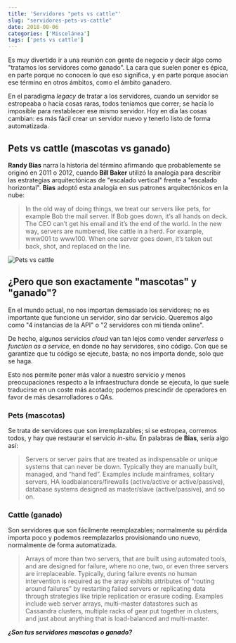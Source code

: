 ```yaml
---
title: 'Servidores "pets vs cattle"'
slug: "servidores-pets-vs-cattle"
date: 2018-08-06
categories: ['Miscelánea']
tags: ['pets vs cattle']
---
```


Es muy divertido ir a una reunión con gente de negocio y decir algo como "tratamos los servidores como ganado". La cara que suelen poner es épica, en parte porque no conocen lo que eso significa, y en parte porque asocian ese término en otros ámbitos, como el ámbito ganadero.<!--more-->

En el paradigma *legacy* de tratar a los servidores, cuando un servidor se estropeaba o hacía cosas raras, todos teníamos que correr; se hacía lo imposible para restablecer ese mismo servidor. Hoy en día las cosas cambian: es más fácil crear un servidor nuevo y tenerlo listo de forma automatizada.

## Pets vs cattle (mascotas vs ganado)

**Randy Bias** narra la historia del término afirmando que probablemente se originó en 2011 o 2012, cuando **Bill Baker** utilizó la analogía para describir las estrategias arquitectónicas de "escalado vertical" frente a "escalado horizontal". **Bias** adoptó esta analogía en sus patrones arquitectónicos en la nube:

> In the old way of doing things, we treat our servers like pets, for example Bob the mail server. If Bob goes down, it’s all hands on deck. The CEO can’t get his email and it’s the end of the world. In the new way, servers are numbered, like cattle in a herd. For example, www001 to www100. When one server goes down, it’s taken out back, shot, and replaced on the line.

![Pets vs cattle](/images/pets_vs_cattle.jpg)

## ¿Pero que son exactamente "mascotas" y "ganado"?

En el mundo actual, no nos importan demasiado los servidores; no es importante que funcione un servidor, sino dar servicio. Queremos algo como "4 instancias de la API" o "2 servidores con mi tienda online".

De hecho, algunos servicios *cloud* van tan lejos como vender *serverless* o *function as a service*, en donde no hay servidores, sino código. Con que se garantize que tu código se ejecute, basta; no nos importa donde, solo que se haga.

Esto nos permite poner más valor a nuestro servicio y menos preocupaciones respecto a la infraestructura donde se ejecuta, lo que suele traducirse en un coste más acotado; podemos prescindir de operadores en favor de más desarrolladores o QAs.

### Pets (mascotas)

Se trata de servidores que son irremplazables; si se estropea, corremos todos, y hay que restaurar el servicio *in-situ*. En palabras de **Bias**, sería algo así:

> Servers or server pairs that are treated as indispensable or unique systems that can never be down. Typically they are manually built, managed, and “hand fed”. Examples include mainframes, solitary servers, HA loadbalancers/firewalls (active/active or active/passive), database systems designed as master/slave (active/passive), and so on.

### Cattle (ganado)

Son servidores que son fácilmente reemplazables; normalmente su pérdida importa poco y podemos reemplazarlos provisionando uno nuevo, normalmente de forma automatizada.

> Arrays of more than two servers, that are built using automated tools, and are designed for failure, where no one, two, or even three servers are irreplaceable. Typically, during failure events no human intervention is required as the array exhibits attributes of “routing around failures” by restarting failed servers or replicating data through strategies like triple replication or erasure coding. Examples include web server arrays, multi-master datastores such as Cassandra clusters, multiple racks of gear put together in clusters, and just about anything that is load-balanced and multi-master.

***¿Son tus servidores mascotas o ganado?***
